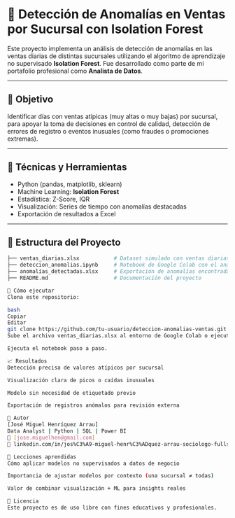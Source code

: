 # 🛒 Detección de Anomalías en Ventas por Sucursal con Isolation Forest

Este proyecto implementa un análisis de detección de anomalías en las ventas diarias de distintas sucursales utilizando el algoritmo de aprendizaje no supervisado **Isolation Forest**. Fue desarrollado como parte de mi portafolio profesional como **Analista de Datos**.

---

## 📌 Objetivo

Identificar días con ventas atípicas (muy altas o muy bajas) por sucursal, para apoyar la toma de decisiones en control de calidad, detección de errores de registro o eventos inusuales (como fraudes o promociones extremas).

---

## 🧠 Técnicas y Herramientas

- Python (pandas, matplotlib, sklearn)
- Machine Learning: **Isolation Forest**
- Estadística: Z-Score, IQR
- Visualización: Series de tiempo con anomalías destacadas
- Exportación de resultados a Excel

---

## 📂 Estructura del Proyecto

```bash
├── ventas_diarias.xlsx           # Dataset simulado con ventas diarias
├── deteccion_anomalias.ipynb     # Notebook de Google Colab con el análisis completo
├── anomalías_detectadas.xlsx     # Exportación de anomalías encontradas
├── README.md                     # Documentación del proyecto

🚀 Cómo ejecutar
Clona este repositorio:

bash
Copiar
Editar
git clone https://github.com/tu-usuario/deteccion-anomalias-ventas.git
Sube el archivo ventas_diarias.xlsx al entorno de Google Colab o ejecuta localmente con Jupyter.

Ejecuta el notebook paso a paso.

📈 Resultados
Detección precisa de valores atípicos por sucursal

Visualización clara de picos o caídas inusuales

Modelo sin necesidad de etiquetado previo

Exportación de registros anómalos para revisión externa

👤 Autor
[José Miguel Henríquez Arrau]
Data Analyst | Python | SQL | Power BI
📧 [jose.miguelhen@gmail.com]
🔗 linkedin.com/in/jos%C3%A9-miguel-henr%C3%ADquez-arrau-sociologo-fullstack-web/

🧠 Lecciones aprendidas
Cómo aplicar modelos no supervisados a datos de negocio

Importancia de ajustar modelos por contexto (una sucursal ≠ todas)

Valor de combinar visualización + ML para insights reales

📌 Licencia
Este proyecto es de uso libre con fines educativos y profesionales.
